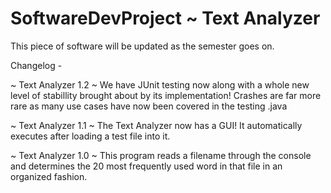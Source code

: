 # SoftwareDevProject ~ Text Analyzer
This piece of software will be updated as the semester goes on.


Changelog - 

~ Text Analyzer 1.2 ~
We have JUnit testing now along with a whole new level of 
stabillity brought about by its implementation! Crashes are
far more rare as many use cases have now been covered in 
the testing .java

~ Text Analyzer 1.1 ~
The Text Analyzer now has a GUI! It automatically executes after
loading a test file into it.

~ Text Analyzer 1.0 ~
This program reads a filename through the console and determines
the 20 most frequently used word in that file in an organized 
fashion. 
